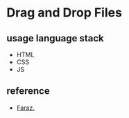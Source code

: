 # Drag and Drop Files
## usage language stack
 * HTML
 * CSS
 * JS
 
## reference
 * [Faraz.](https://www.codewithfaraz.com/content/36/how-to-create-drag-and-drop-files-with-html-css-and-jquery)
